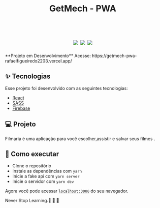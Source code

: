 <h1 align="center" >
GetMech - PWA
</h1>



<br>

<h1 align="center" >


  <img  src="https://user-images.githubusercontent.com/60237326/164804926-bd9f9015-34cd-45b5-abde-6250366baab3.png"/>
   <img src="https://user-images.githubusercontent.com/60237326/164806555-5f5cba82-8a6f-48ee-9e0e-a8457ce6a355.png"/>
  <img src="https://user-images.githubusercontent.com/60237326/164808343-4d2a5482-1b15-482b-a2ac-036e892b3945.png"/>


  
  
  </h1>
 **Projeto em Desenvolvimento**
 Acesse: https://getmech-pwa-rafaelfigueiredo2203.vercel.app/




## ✨ Tecnologias

Esse projeto foi desenvolvido com as seguintes tecnologias:

- [React](https://reactjs.org)
- [SASS](https://sass-lang.com/)
- [Firebase](https://firebase.google.com/docs)


## 💻 Projeto

Filmaria é uma aplicação  para você escolher,assistir e salvar seus filmes .



## 🚀 Como executar

- Clone o repositório
- Instale as dependências com `yarn`
- Inicie a fake api com `yarn server`
- Inicie o servidor com `yarn dev`

Agora você pode acessar [`localhost:3000`](http://localhost:3000) do seu navegador.

Never Stop Learning.🚀 🚀 🚀 
